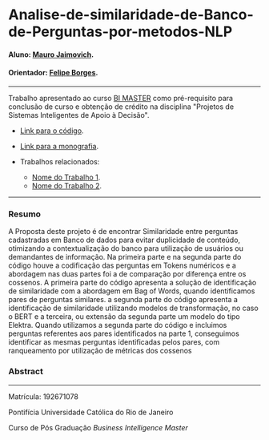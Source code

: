<!-- antes de enviar a versão final, solicitamos que todos os comentários, colocados para orientação ao aluno, sejam removidos do arquivo -->

# Analise-de-similaridade-de-Banco-de-Perguntas-por-metodos-NLP

#### Aluno: [Mauro Jaimovich](https://github.com/link_do_github).
#### Orientador: [Felipe Borges](https://github.com/link_do_github).

---

Trabalho apresentado ao curso [BI MASTER](https://ica.puc-rio.ai/bi-master) como pré-requisito para conclusão de curso e obtenção de crédito na disciplina "Projetos de Sistemas Inteligentes de Apoio à Decisão".

- [Link para o código](https://github.com/link_do_repositorio/nome_do_arquivo_de_codigo). <!-- caso não aplicável, remover esta linha -->

- [Link para a monografia](https://link_da_monografia.com). <!-- caso não aplicável, remover esta linha -->

- Trabalhos relacionados: <!-- caso não aplicável, remover estas linhas -->
    - [Nome do Trabalho 1](https://link_do_trabalho.com).
    - [Nome do Trabalho 2](https://link_do_trabalho.com).

---

### Resumo

<!-- trocar o texto abaixo pelo resumo do trabalho, em português -->

A Proposta deste projeto é de encontrar Similaridade entre perguntas cadastradas em Banco de dados para evitar duplicidade de conteúdo, otimizando a contextualização do banco para utilização de usuários ou demandantes de informação.
Na primeira parte e na segunda parte do código houve a codificação das perguntas em Tokens numéricos e a abordagem nas duas partes foi a de comparação
por diferença entre os cossenos.
A primeira parte do código apresenta a solução de identificação de similaridade com a abordagem em Bag of Words, quando identificamos pares de perguntas
similares.
a segunda parte do código apresenta a identificação de similaridade utilizando modelos de transformação, no caso o BERT e a terceira, ou extensão da segunda
parte um modelo do tipo Elektra.
Quando utilizamos a segunda parte do código e incluimos perguntas referentes aos pares identificados na parte 1, conseguimos identificar as mesmas perguntas
identificadas pelos pares, com ranqueamento por utilização de métricas dos cossenos



### Abstract <!-- Opcional! Caso não aplicável, remover esta seção -->

<!-- trocar o texto abaixo pelo resumo do trabalho, em inglês -->



---

Matrícula: 192671078

Pontifícia Universidade Católica do Rio de Janeiro

Curso de Pós Graduação *Business Intelligence Master*





